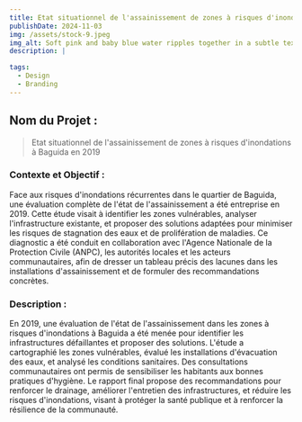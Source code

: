 ```yaml
---
title: Etat situationnel de l'assainissement de zones à risques d'inondations à Baguida en 2019
publishDate: 2024-11-03 
img: /assets/stock-9.jpeg
img_alt: Soft pink and baby blue water ripples together in a subtle texture.
description: |

tags:
  - Design
  - Branding
---
```


## Nom du Projet : 

> Etat situationnel de l'assainissement de zones à risques d'inondations à Baguida en 2019

### Contexte et Objectif : 

Face aux risques d'inondations récurrentes dans le quartier de Baguida, une évaluation complète de l'état de l'assainissement a été entreprise en 2019. Cette étude visait à identifier les zones vulnérables, analyser l'infrastructure existante, et proposer des solutions adaptées pour minimiser les risques de stagnation des eaux et de prolifération de maladies. Ce diagnostic a été conduit en collaboration avec l'Agence Nationale de la Protection Civile (ANPC), les autorités locales et les acteurs communautaires, afin de dresser un tableau précis des lacunes dans les installations d'assainissement et de formuler des recommandations concrètes.

### Description :
En 2019, une évaluation de l'état de l'assainissement dans les zones à risques d'inondations à Baguida a été menée pour identifier les infrastructures défaillantes et proposer des solutions. L'étude a cartographié les zones vulnérables, évalué les installations d'évacuation des eaux, et analysé les conditions sanitaires. Des consultations communautaires ont permis de sensibiliser les habitants aux bonnes pratiques d'hygiène. Le rapport final propose des recommandations pour renforcer le drainage, améliorer l'entretien des infrastructures, et réduire les risques d'inondations, visant à protéger la santé publique et à renforcer la résilience de la communauté.